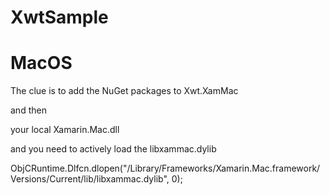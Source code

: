 # XwtSample

# MacOS

The clue is to add the NuGet packages to Xwt.XamMac

and then

your local Xamarin.Mac.dll

and you need to actively load the libxammac.dylib

ObjCRuntime.Dlfcn.dlopen("/Library/Frameworks/Xamarin.Mac.framework/Versions/Current/lib/libxammac.dylib", 0);
